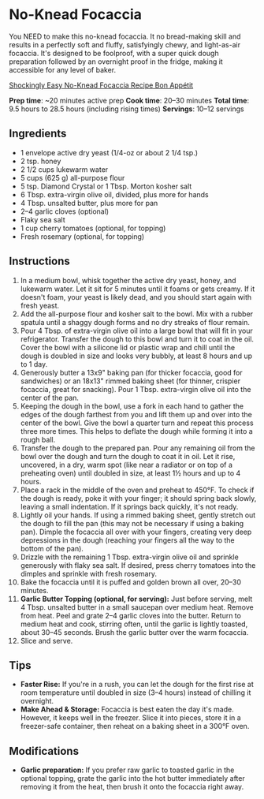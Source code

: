 # No-Knead Focaccia

You NEED to make this no-knead focaccia. It no bread-making skill and results in a perfectly soft and fluffy, satisfyingly chewy, and light-as-air focaccia. It's designed to be foolproof, with a super quick dough preparation followed by an overnight proof in the fridge, making it accessible for any level of baker.

[Shockingly Easy No-Knead Focaccia Recipe Bon Appétit](https://www.scribd.com/document/768161267/Shockingly-Easy-No-Knead-Focaccia-Recipe-Bon-Appetit)

**Prep time**: ~20 minutes active prep
**Cook time**: 20–30 minutes
**Total time**: 9.5 hours to 28.5 hours (including rising times)
**Servings**: 10–12 servings

## Ingredients

- 1 envelope active dry yeast (1/4-oz or about 2 1/4 tsp.)
- 2 tsp. honey
- 2 1/2 cups lukewarm water
- 5 cups (625 g) all-purpose flour
- 5 tsp. Diamond Crystal or 1 Tbsp. Morton kosher salt
- 6 Tbsp. extra-virgin olive oil, divided, plus more for hands
- 4 Tbsp. unsalted butter, plus more for pan
- 2–4 garlic cloves (optional)
- Flaky sea salt
- 1 cup cherry tomatoes (optional, for topping)
- Fresh rosemary (optional, for topping)

## Instructions

1.  In a medium bowl, whisk together the active dry yeast, honey, and lukewarm water. Let it sit for 5 minutes until it foams or gets creamy. If it doesn't foam, your yeast is likely dead, and you should start again with fresh yeast.
2.  Add the all-purpose flour and kosher salt to the bowl. Mix with a rubber spatula until a shaggy dough forms and no dry streaks of flour remain.
3.  Pour 4 Tbsp. of extra-virgin olive oil into a large bowl that will fit in your refrigerator. Transfer the dough to this bowl and turn it to coat in the oil. Cover the bowl with a silicone lid or plastic wrap and chill until the dough is doubled in size and looks very bubbly, at least 8 hours and up to 1 day.
4.  Generously butter a 13x9" baking pan (for thicker focaccia, good for sandwiches) or an 18x13" rimmed baking sheet (for thinner, crispier focaccia, great for snacking). Pour 1 Tbsp. extra-virgin olive oil into the center of the pan.
5.  Keeping the dough in the bowl, use a fork in each hand to gather the edges of the dough farthest from you and lift them up and over into the center of the bowl. Give the bowl a quarter turn and repeat this process three more times. This helps to deflate the dough while forming it into a rough ball.
6.  Transfer the dough to the prepared pan. Pour any remaining oil from the bowl over the dough and turn the dough to coat it in oil. Let it rise, uncovered, in a dry, warm spot (like near a radiator or on top of a preheating oven) until doubled in size, at least 1½ hours and up to 4 hours.
7.  Place a rack in the middle of the oven and preheat to 450°F. To check if the dough is ready, poke it with your finger; it should spring back slowly, leaving a small indentation. If it springs back quickly, it's not ready.
8.  Lightly oil your hands. If using a rimmed baking sheet, gently stretch out the dough to fill the pan (this may not be necessary if using a baking pan). Dimple the focaccia all over with your fingers, creating very deep depressions in the dough (reaching your fingers all the way to the bottom of the pan).
9.  Drizzle with the remaining 1 Tbsp. extra-virgin olive oil and sprinkle generously with flaky sea salt. If desired, press cherry tomatoes into the dimples and sprinkle with fresh rosemary.
10. Bake the focaccia until it is puffed and golden brown all over, 20–30 minutes.
11. **Garlic Butter Topping (optional, for serving):** Just before serving, melt 4 Tbsp. unsalted butter in a small saucepan over medium heat. Remove from heat. Peel and grate 2–4 garlic cloves into the butter. Return to medium heat and cook, stirring often, until the garlic is lightly toasted, about 30–45 seconds. Brush the garlic butter over the warm focaccia.
12. Slice and serve.

## Tips

- **Faster Rise:** If you're in a rush, you can let the dough for the first rise at room temperature until doubled in size (3–4 hours) instead of chilling it overnight.
- **Make Ahead & Storage:** Focaccia is best eaten the day it's made. However, it keeps well in the freezer. Slice it into pieces, store it in a freezer-safe container, then reheat on a baking sheet in a 300°F oven.

## Modifications

- **Garlic preparation:** If you prefer raw garlic to toasted garlic in the optional topping, grate the garlic into the hot butter immediately after removing it from the heat, then brush it onto the focaccia right away.

